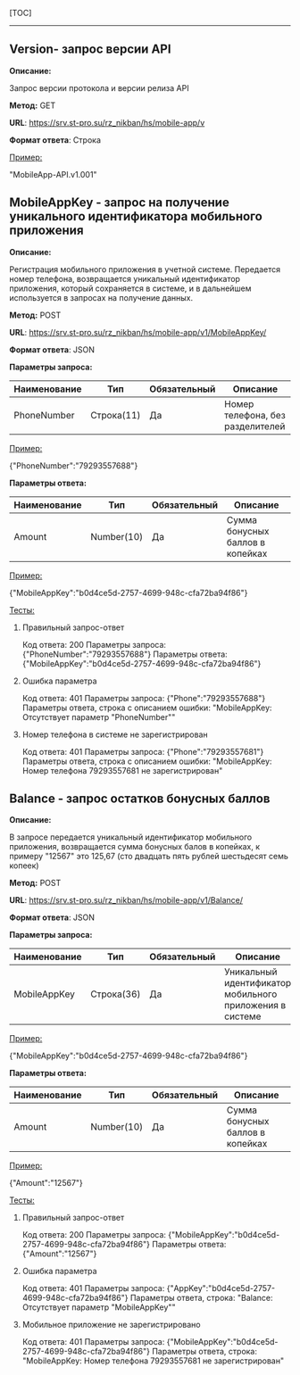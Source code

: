 [TOC]

------



## Version- запрос версии API

**Описание:**

Запрос версии протокола и версии релиза API

**Метод:** GET

**URL**:  https://srv.st-pro.su/rz_nikban/hs/mobile-app/v 

**Формат ответа**: Строка

<u>Пример:</u>

"MobileApp-API.v1.001"

## MobileAppKey - запрос на получение уникального идентификатора мобильного приложения

**Описание:**

Регистрация мобильного приложения в учетной системе. Передается номер телефона, возвращается уникальный идентификатор приложения, который сохраняется в системе, и в дальнейшем используется в запросах на получение данных.

**Метод:** POST

**URL**:  https://srv.st-pro.su/rz_nikban/hs/mobile-app/v1/MobileAppKey/ 

**Формат ответа**: JSON

**Параметры запроса:**

| Наименование | Тип        | Обязательный | Описание                         |
| ------------ | ---------- | ------------ | -------------------------------- |
| PhoneNumber  | Строка(11) | Да           | Номер телефона, без разделителей |

<u>Пример:</u>

{"PhoneNumber":"79293557688"}

**Параметры ответа:**

| Наименование | Тип        | Обязательный | Описание                         |
| ------------ | ---------- | ------------ | -------------------------------- |
| Amount       | Number(10) | Да           | Сумма бонусных баллов в копейках |

<u>Пример:</u>

{"MobileAppKey":"b0d4ce5d-2757-4699-948c-cfa72ba94f86"}

<u>Тесты:</u>

1. Правильный запрос-ответ

   Код ответа: 200
   Параметры запроса: {"PhoneNumber":"79293557688"}
   Параметры ответа: {"MobileAppKey":"b0d4ce5d-2757-4699-948c-cfa72ba94f86"}

2. Ошибка параметра

   Код ответа: 401
   Параметры запроса: {"Phone":"79293557688"}
   Параметры ответа, строка с описанием ошибки: "MobileAppKey: Отсутствует параметр "PhoneNumber""

3. Номер телефона в системе не зарегистрирован

   Код ответа: 401
   Параметры запроса: {"Phone":"79293557681"}
   Параметры ответа, строка с описанием ошибки: "MobileAppKey: Номер телефона 79293557681 не зарегистрирован"



## Balance - запрос остатков бонусных баллов

**Описание:** 

В запросе передается уникальный идентификатор мобильного приложения, возвращается сумма бонусных балов в копейках, к примеру "12567" это 125,67 (сто двадцать пять рублей шестьдесят семь копеек)

**Метод:** POST

**URL**:  https://srv.st-pro.su/rz_nikban/hs/mobile-app/v1/Balance/ 

**Формат ответа**: JSON

**Параметры запроса:**

| Наименование | Тип        | Обязательный | Описание                                                 |
| ------------ | ---------- | ------------ | -------------------------------------------------------- |
| MobileAppKey | Строка(36) | Да           | Уникальный идентификатор мобильного приложения в системе |

<u>Пример:</u>

{"MobileAppKey":"b0d4ce5d-2757-4699-948c-cfa72ba94f86"}

**Параметры ответа:**

| Наименование | Тип        | Обязательный | Описание                         |
| ------------ | ---------- | ------------ | -------------------------------- |
| Amount       | Number(10) | Да           | Сумма бонусных баллов в копейках |

<u>Пример:</u>

{"Amount":"12567"}

<u>Тесты:</u>

1. Правильный запрос-ответ

   Код ответа: 200
   Параметры запроса: {"MobileAppKey":"b0d4ce5d-2757-4699-948c-cfa72ba94f86"}
   Параметры ответа: {"Amount":"12567"}

2. Ошибка параметра

   Код ответа: 401
   Параметры запроса: {"AppKey":"b0d4ce5d-2757-4699-948c-cfa72ba94f86"}
   Параметры ответа, строка: "Balance: Отсутствует параметр "MobileAppKey""

3. Мобильное приложение не зарегистрировано

   Код ответа: 401
   Параметры запроса: {"MobileAppKey":"b0d4ce5d-2757-4699-948c-cfa72ba94f86"}
   Параметры ответа, строка: "MobileAppKey: Номер телефона 79293557681 не зарегистрирован"

